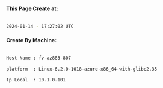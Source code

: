 
   
#### This Page Create at:

```bash

2024-01-14 - 17:27:02 UTC

```

#### Create By Machine:

```bash

Host Name : fv-az883-807

platform  : Linux-6.2.0-1018-azure-x86_64-with-glibc2.35

Ip Local  : 10.1.0.101

```


